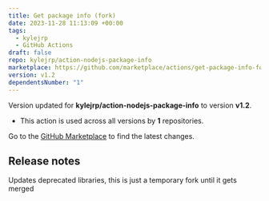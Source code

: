 ```yaml
---
title: Get package info (fork)
date: 2023-11-28 11:13:09 +00:00
tags:
  - kylejrp
  - GitHub Actions
draft: false
repo: kylejrp/action-nodejs-package-info
marketplace: https://github.com/marketplace/actions/get-package-info-fork
version: v1.2
dependentsNumber: "1"
---
```



Version updated for **kylejrp/action-nodejs-package-info** to version **v1.2**.
- This action is used across all versions by **1** repositories.

Go to the [GitHub Marketplace](https://github.com/marketplace/actions/get-package-info-fork) to find the latest changes.

## Release notes

Updates deprecated libraries, this is just a temporary fork until it gets merged
